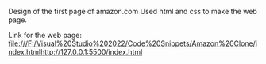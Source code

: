 Design of the first page of amazon.com
Used html and css to make the web page.

Link for the web page: [file:///F:/Visual%20Studio%202022/Code%20Snippets/Amazon%20Clone/index.html](http://127.0.0.1:5500/index.html)http://127.0.0.1:5500/index.html
